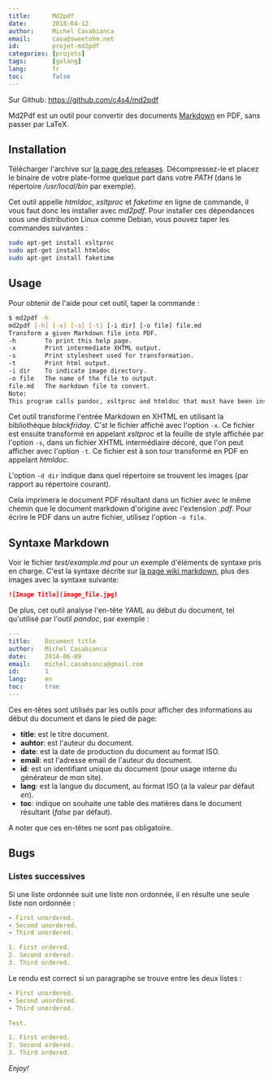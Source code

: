 ```yaml
---
title:      Md2pdf
date:       2018-04-12
author:     Michel Casabianca
email:      casa@sweetohm.net
id:         projet-md2pdf
categories: [projets]
tags:       [golang]
lang:       fr
toc:        false
---
```


Sur Github: <https://github.com/c4s4/md2pdf>

Md2Pdf est un outil pour convertir des documents [Markdown](https://en.wikipedia.org/wiki/Markdown) en PDF, sans passer par LaTeX.

Installation
------------

Télécharger l'archive sur [la page des releases](https://github.com/c4s4/md2pdf/releases). Décompressez-le et placez le binaire de votre plate-forme quelque part dans votre *PATH* (dans le répertoire */usr/local/bin* par exemple).

Cet outil appelle *htmldoc*, *xsltproc* et *faketime* en ligne de commande, il vous faut donc les installer avec *md2pdf*. Pour installer ces dépendances sous une distribution Linux comme Debian, vous pouvez taper les commandes suivantes :

```bash
sudo apt-get install xsltproc
sudo apt-get install htmldoc
sudo apt-get install faketime
```

Usage
-----

Pour obtenir de l'aide pour cet outil, taper la commande :

```bash
$ md2pdf -h
md2pdf [-h] [-x] [-s] [-t] [-i dir] [-o file] file.md
Transform a given Markdown file into PDF.
-h        To print this help page.
-x        Print intermediate XHTML output.
-s        Print stylesheet used for transformation.
-t        Print html output.
-i dir    To indicate image directory.
-o file   The name of the file to output.
file.md   The markdown file to convert.
Note:
This program calls pandoc, xsltproc and htmldoc that must have been installed.
```

Cet outil transforme l'entrée Markdown en XHTML en utilisant la bibliothèque *blackfriday*. C'st le fichier affiché avec l'option `-x`. Ce fichier est ensuite transformé en appelant *xsltproc* et la feuille de style affichée par l'option `-s`, dans un fichier XHTML intermédiaire décoré, que l'on peut afficher avec l'option `-t`. Ce fichier est à son tour transformé en PDF en appelant *htmldoc*.

L'option `-d dir` indique dans quel répertoire se trouvent les images (par rapport au répertoire courant).

Cela imprimera le document PDF résultant dans un fichier avec le même chemin que le document markdown d'origine avec l'extension *.pdf*. Pour écrire le PDF dans un autre fichier, utilisez l'option `-o file`.

Syntaxe Markdown
----------------

Voir le fichier *test/example.md* pour un exemple d'éléments de syntaxe pris en charge. C'est la syntaxe décrite sur [la page wiki markdown](http://en.wikipedia.org/wiki/Markdown), plus des images avec la syntaxe suivante:

```md
![Image Title](image_file.jpg)
```

De plus, cet outil analyse l'en-tête *YAML* au début du document, tel qu'utilisé par l'outil *pandoc*, par exemple :

```yaml
---
title:    Document title
author:   Michel Casabianca
date:     2014-06-09
email:    michel.casabianca@gmail.com
id:       1
lang:     en
toc:      true
---
```

Ces en-têtes sont utilisés par les outils pour afficher des informations au début du document et dans le pied de page:

- **title**: est le titre document.
- **auhtor**: est l'auteur du document.
- **date**: est la date de production du document au format ISO.
- **email**: est l'adresse email de l'auteur du document.
- **id**: est un identifiant unique du document (pour usage interne du générateur de mon site).
- **lang**: est la langue du document, au format ISO (a la valeur par défaut *en*).
- **toc**: indique on souhaite une table des matières dans le document résultant (*false* par défaut).

A noter que ces en-têtes ne sont pas obligatoire.

Bugs
----

### Listes successives

Si une liste ordonnée suit une liste non ordonnée, il en résulte une seule liste non ordonnée :

```yaml
- First unordered.
- Second unordered.
- Third unordered.

1. First ordered.
2. Second ordered.
3. Third ordered.
```

Le rendu est correct si un paragraphe se trouve entre les deux listes :

```yaml
- First unordered.
- Second unordered.
- Third unordered.

Test.

1. First ordered.
2. Second ordered.
3. Third ordered.
```

*Enjoy!*

